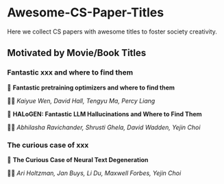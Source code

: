 # Awesome-CS-Paper-Titles

Here we collect CS papers with awesome titles to foster society creativity.

## Motivated by Movie/Book Titles

### Fantastic xxx and where to find them

📄 **Fantastic pretraining optimizers and where to find them**

👨‍💻 *Kaiyue Wen, David Hall, Tengyu Ma, Percy Liang*

📄 **HALoGEN: Fantastic LLM Hallucinations and Where to Find Them**

👨‍💻 *Abhilasha Ravichander, Shrusti Ghela, David Wadden, Yejin Choi*

### The curious case of xxx

📄 **The Curious Case of Neural Text Degeneration**

👨‍💻 *Ari Holtzman, Jan Buys, Li Du, Maxwell Forbes, Yejin Choi*